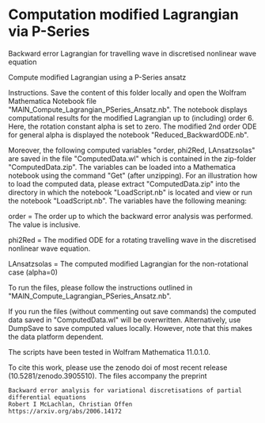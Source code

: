 # Computation modified Lagrangian via P-Series
Backward error Lagrangian for travelling wave in discretised nonlinear wave equation

Compute modified Lagrangian using a P-Series ansatz

Instructions.
Save the content of this folder locally and open the Wolfram Mathematica Notebook file "MAIN_Compute_Lagrangian_PSeries_Ansatz.nb". The notebook displays computational results for the modified Lagrangian up to (including) order 6. Here, the rotation constant alpha is set to zero. The modified 2nd order ODE for general alpha is displayed the notebook "Reduced_BackwardODE.nb".

Moreover, the following computed variables "order, phi2Red, LAnsatzsolas" are saved in the file "ComputedData.wl" which is contained in the zip-folder "ComputedData.zip". The variables can be loaded into a Mathematica notebook using the command "Get" (after unzipping). For an illustration how to load the computed data, please extract "ComputedData.zip" into the directory in which the notebook "LoadScript.nb" is located and view or run the notebook "LoadScript.nb". The variables have the following meaning:

order = The order up to which the backward error analysis was performed. The value is inclusive.

phi2Red = The modified ODE for a rotating travelling wave in the discretised nonlinear wave equation.

LAnsatzsolas = The computed modified Lagrangian for the non-rotational case (alpha=0) 

To run the files, please follow the instructions outlined in "MAIN_Compute_Lagrangian_PSeries_Ansatz.nb".

If you run the files (without commenting out save commands) the computed data saved in "ComputedData.wl" will be overwritten. Alternatively, use DumpSave to save computed values locally. However, note that this makes the data platform dependent.

The scripts have been tested in Wolfram Mathematica 11.0.1.0. 

To cite this work, please use the zenodo doi of most recent release (10.5281/zenodo.3905510). The files accompany the preprint

	Backward error analysis for variational discretisations of partial differential equations
	Robert I McLachlan, Christian Offen
	https://arxiv.org/abs/2006.14172
